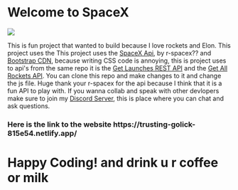 # Welcome to SpaceX 

<img src="https://media0.giphy.com/media/S71ciFlI5R9F6/giphy.gif?cid=ecf05e475eh899dyub006dvtud0e415a1w9p29710dmgn1kj&rid=giphy.gif">

<p>This is fun project that wanted to build because I love rockets and Elon. This project uses the This project uses the <a href="https://github.com/r-spacex/SpaceX-API">SpaceX Api</a>, by r-spacex?? and <a href="https://getbootstrap.com/">Bootstrap CDN</a>, because writing CSS code is annoying, this is project uses to api's from the same repo it is the <a href="https://api.spacexdata.com/v4/launches/latest">Get Launches REST API</a> and the <a href="https://api.spacexdata.com/v4/rockets">Get All Rockets API</a>. You can clone this repo and make changes to it and change the js file. Huge thank your r-spacex for the api because I think that it is a fun API to play with. If you wanna collab and speak with other devlopers make sure to join my <a href="https://discord.gg/CuzBW4DA2f">Discord Server</a>, this is place where you can chat and ask questions.</p>

<h3>Here is the link to the website https://trusting-golick-815e54.netlify.app/</h3>

<h1>Happy Coding! and drink u r coffee or milk</h1>
